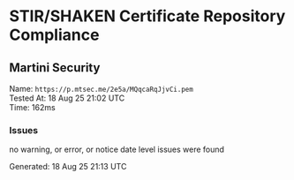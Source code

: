 # STIR/SHAKEN Certificate Repository Compliance

## Martini Security

Name: `https://p.mtsec.me/2e5a/MQqcaRqJjvCi.pem`\
Tested At: 18 Aug 25 21:02 UTC\
Time: 162ms

### Issues

no warning, or error, or notice date level issues were found

Generated: 18 Aug 25 21:13 UTC